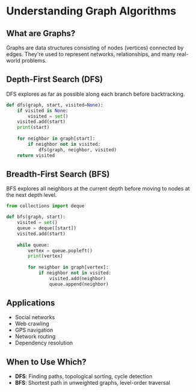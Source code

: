 # Understanding Graph Algorithms

## What are Graphs?

Graphs are data structures consisting of nodes (vertices) connected by edges. They're used to represent networks, relationships, and many real-world problems.

## Depth-First Search (DFS)

DFS explores as far as possible along each branch before backtracking.

```python
def dfs(graph, start, visited=None):
    if visited is None:
        visited = set()
    visited.add(start)
    print(start)
    
    for neighbor in graph[start]:
        if neighbor not in visited:
            dfs(graph, neighbor, visited)
    return visited
```

## Breadth-First Search (BFS)

BFS explores all neighbors at the current depth before moving to nodes at the next depth level.

```python
from collections import deque

def bfs(graph, start):
    visited = set()
    queue = deque([start])
    visited.add(start)
    
    while queue:
        vertex = queue.popleft()
        print(vertex)
        
        for neighbor in graph[vertex]:
            if neighbor not in visited:
                visited.add(neighbor)
                queue.append(neighbor)
```

## Applications

- Social networks
- Web crawling
- GPS navigation
- Network routing
- Dependency resolution

## When to Use Which?

- **DFS**: Finding paths, topological sorting, cycle detection
- **BFS**: Shortest path in unweighted graphs, level-order traversal